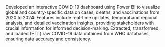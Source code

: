 Developed an interactive COVID-19 dashboard using Power BI to visualize global and country-specific data on cases,
deaths, and vaccinations from 2020 to 2024.
Features include real-time updates, temporal and regional analysis, and detailed vaccination insights, providing stakeholders
with crucial information for informed decision-making.
Extracted, transformed, and loaded (ETL) raw COVID-19 data obtained from WHO databases, ensuring data accuracy and
consistency.
